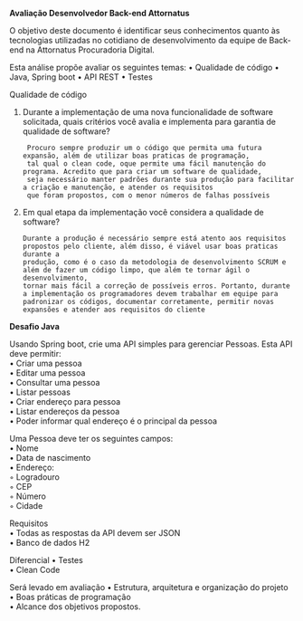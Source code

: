 <b>Avaliação Desenvolvedor Back-end Attornatus</b>

O objetivo deste documento é identificar seus conhecimentos quanto às tecnologias utilizadas no cotidiano de desenvolvimento da equipe de Back-end na Attornatus Procuradoria Digital.

Esta análise propõe avaliar os seguintes temas: 
    • Qualidade de código
    • Java, Spring boot
    • API REST
    • Testes

Qualidade de código

1. Durante a implementação de uma nova funcionalidade de software solicitada, quais critérios você avalia e implementa para garantia de qualidade de software?

        Procuro sempre produzir um o código que permita uma futura expansão, além de utilizar boas praticas de programação, 
        tal qual o clean code, oque permite uma fácil manutenção do programa. Acredito que para criar um software de qualidade,
        seja necessário manter padrões durante sua produção para facilitar a criação e manutenção, e atender os requisitos 
        que foram propostos, com o menor números de falhas possíveis 
        
        
2. Em qual etapa da implementação você considera a qualidade de software?

       Durante a produção é necessário sempre está atento aos requisitos propostos pelo cliente, além disso, é viável usar boas praticas durante a 
       produção, como é o caso da metodologia de desenvolvimento SCRUM e além de fazer um código limpo, que além te tornar ágil o desenvolvimento, 
       tornar mais fácil a correção de possíveis erros. Portanto, durante a implementação os programadores devem trabalhar em equipe para 
       padronizar os códigos, documentar corretamente, permitir novas expansões e atender aos requisitos do cliente


<b>Desafio Java</b>

Usando Spring boot, crie uma API simples para gerenciar Pessoas. Esta API deve permitir:  
    • Criar uma pessoa <br>
    • Editar uma pessoa <br>
    • Consultar uma pessoa <br>
    • Listar pessoas <br>
    • Criar endereço para pessoa <br>
    • Listar endereços da pessoa <br>
    • Poder informar qual endereço é o principal da pessoa <br>

Uma Pessoa deve ter os seguintes campos:  
    • Nome <br>
    • Data de nascimento <br>
    • Endereço: <br>
        ◦ Logradouro <br>
        ◦ CEP <br>
        ◦ Número <br>
        ◦ Cidade <br>

Requisitos   
    • Todas as respostas da API devem ser JSON  <br>
    • Banco de dados H2 <br>

Diferencial
    • Testes <br>
    • Clean Code <br>
 
Será levado em avaliação 
    • Estrutura, arquitetura e organização do projeto   <br>
    • Boas práticas de programação  <br>
    • Alcance dos objetivos propostos. <br>
